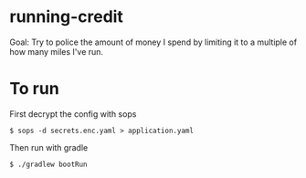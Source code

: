 # running-credit
Goal: Try to police the amount of money I spend by limiting it to a multiple of how
many miles I've run.

# To run
First decrypt the config with sops
```shell
$ sops -d secrets.enc.yaml > application.yaml
```

Then run with gradle
```shell
$ ./gradlew bootRun
```
